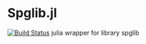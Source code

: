 # Spglib.jl
[![Build Status](https://travis-ci.org/unkcpz/Spglib.jl.svg?branch=master)](https://travis-ci.org/unkcpz/Spglib.jl)
julia wrapper for library spglib
